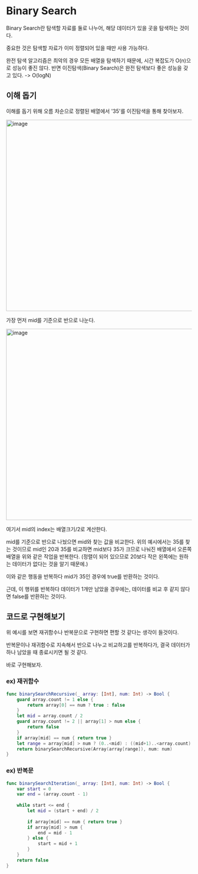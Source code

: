 # Binary Search
Binary Search란 탐색할 자료를 둘로 나누어, 해당 데이터가 있을 곳을 탐색하는 것이다.

중요한 것은 탐색할 자료가 이미 정렬되어 있을 때만 사용 가능하다.

완전 탐색 알고리즘은 최악의 경우 모든 배열을 탐색하기 때문에, 시간 복잡도가 O(n)으로 성능이 좋진 않다. 반면 이진탐색(Binary Search)은 완전 탐색보다 좋은 성능을 갖고 있다. -> O(logN)

## 이해 돕기
이해를 돕기 위해 오름 차순으로 정렬된 배열에서 '35'를 이진탐색을 통해 찾아보자.

<img width="518" alt="image" src="https://github.com/eemdeeks/eemdeeks/assets/87136217/6d2d50c4-71fb-4e54-ae1d-92053a5a5ada">

가장 먼저 mid를 기준으로 반으로 나눈다.

<img width="518" alt="image" src="https://github.com/eemdeeks/eemdeeks/assets/87136217/309d70aa-6d7a-452a-9ad9-13de67ad122f">

여기서 mid의 index는 배열크기/2로 계산한다.

mid를 기준으로 반으로 나눴으면 mid와 찾는 값을 비교한다. 위의 예시에서는 35를 찾는 것이므로 mid인 20과 35를 비교하면 mid보다 35가 크므로 나눠진 배열에서 오른쪽 배열을 위와 같은 작업을 반복한다. (정렬이 되어 있으므로 20보다 작은 왼쪽에는 원하는 데이터가 없다는 것을 알기 때문에.)

이와 같은 행동을 반복하다 mid가 35인 경우에 true를 반환하는 것이다.

근데, 이 행위를 반복하다 데이터가 1개만 남았을 경우에는, 데이터를 비교 후 같지 않다면 false를 반환하는 것이다.

## 코드로 구현해보기
위 예시를 보면 재귀함수나 반복문으로 구현하면 편할 것 같다는 생각이 들것이다.

반복문이나 재귀함수로 지속해서 반으로 나누고 비교하고를 반복하다가, 결국 데이터가 하나 남았을 때 종료시키면 될 것 같다.

바로 구현해보자.

### ex) 재귀함수
```swift
func binarySearchRecursive(_ array: [Int], num: Int) -> Bool {
    guard array.count != 1 else {
        return array[0] == num ? true : false
    }
    let mid = array.count / 2
    guard array.count != 2 || array[1] > num else {
        return false
    }
    if array[mid] == num { return true }
    let range = array[mid] > num ? (0..<mid) : ((mid+1)..<array.count)
    return binarySearchRecursive(Array(array[range]), num: num)
}
```

### ex) 반복문
```swift
func binarySearchIteration(_ array: [Int], num: Int) -> Bool {
    var start = 0
    var end = (array.count - 1)
    
    while start <= end {
        let mid = (start + end) / 2
        
        if array[mid] == num { return true }
        if array[mid] > num {
            end = mid - 1
        } else {
            start = mid + 1
        }
    }
    return false
}
```
